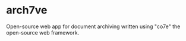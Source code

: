 # arch7ve
Open-source web app for document archiving written using "co7e" the open-source web framework.
